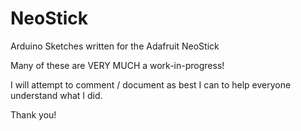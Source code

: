 NeoStick
========

Arduino Sketches written for the Adafruit NeoStick

Many of these are VERY MUCH a work-in-progress!

I will attempt to comment / document as best I can to help everyone understand what I did.

Thank you!
